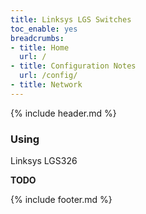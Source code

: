```yaml
---
title: Linksys LGS Switches
toc_enable: yes
breadcrumbs:
- title: Home
  url: /
- title: Configuration Notes
  url: /config/
- title: Network
---
```

{% include header.md %}

### Using
Linksys LGS326

**TODO**

{% include footer.md %}
